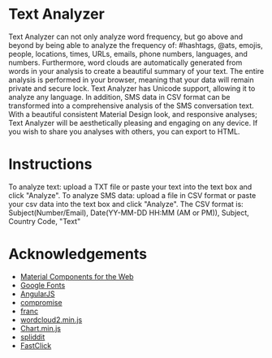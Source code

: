 # Text Analyzer

Text Analyzer can not only analyze word frequency, but go above and beyond by being able to analyze the frequency of: #hashtags, @ats, emojis, people, locations, times, URLs, emails, phone numbers, languages, and numbers. Furthermore, word clouds are automatically generated from words in your analysis to create a beautiful summary of your text. The entire analysis is performed in your browser, meaning that your data will remain private and secure lock. Text Analyzer has Unicode support, allowing it to analyze any language. In addition, SMS data in CSV format can be transformed into a comprehensive analysis of the SMS conversation text. With a beautiful consistent Material Design look, and responsive analyses; Text Analyzer will be aesthetically pleasing and engaging on any device. If you wish to share you analyses with others, you can export to HTML. 

# Instructions
To analyze text: upload a TXT file or paste your text into the text box and click "Analyze". 
To analyze SMS data: upload a file in CSV format or paste your csv data into the text box and click "Analyze". 
The CSV format is: Subject(Number/Email), Date(YY-MM-DD HH:MM (AM or PM)), Subject, Country Code, "Text"

# Acknowledgements
- [Material Components for the Web](https://material.io/develop/web)
- [Google Fonts](https://fonts.google.com/)
- [AngularJS](https://angularjs.org/)
- [compromise](http://compromise.cool/)
- [franc](https://github.com/wooorm/franc/)
- [wordcloud2.min.js](https://wordcloud2-js.timdream.org/)
- [Chart.min.js](https://www.chartjs.org/)
- [spliddit](https://github.com/essdot/spliddit)
- [FastClick](https://github.com/ftlabs/fastclick)
